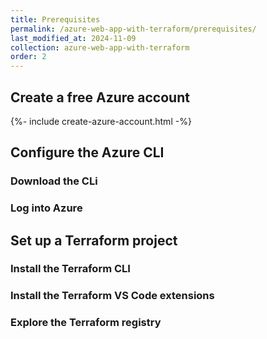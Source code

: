 ```yaml
---
title: Prerequisites
permalink: /azure-web-app-with-terraform/prerequisites/
last_modified_at: 2024-11-09
collection: azure-web-app-with-terraform
order: 2
---
```


## Create a free Azure account

<div>{%- include create-azure-account.html -%}</div>

## Configure the Azure CLI

### Download the CLi

### Log into Azure

## Set up a Terraform project

### Install the Terraform CLI

### Install the Terraform VS Code extensions

### Explore the Terraform registry
